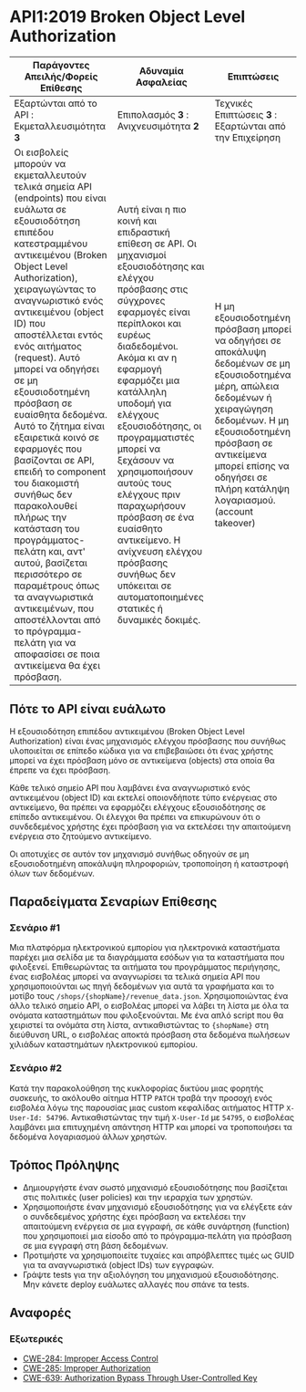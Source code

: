 API1:2019 Broken Object Level Authorization
===========================================

| Παράγοντες Απειλής/Φορείς Επίθεσης | Αδυναμία Ασφαλείας | Επιπτώσεις |
| - | - | - |
| Εξαρτώνται από το API : Εκμεταλλευσιμότητα **3** | Επιπολασμός **3** : Ανιχνευσιμότητα **2** | Τεχνικές Επιπτώσεις **3** : Εξαρτώνται από την Επιχείρηση |
| Οι εισβολείς μπορούν να εκμεταλλευτούν τελικά σημεία API (endpoints) που είναι ευάλωτα σε εξουσιοδότηση επιπέδου κατεστραμμένου αντικειμένου (Broken Object Level Authorization), χειραγωγώντας το αναγνωριστικό ενός αντικειμένου (object ID) που αποστέλλεται εντός ενός αιτήματος (request). Αυτό μπορεί να οδηγήσει σε μη εξουσιοδοτημένη πρόσβαση σε ευαίσθητα δεδομένα. Αυτό το ζήτημα είναι εξαιρετικά κοινό σε εφαρμογές που βασίζονται σε API, επειδή το component του διακομιστή συνήθως δεν παρακολουθεί πλήρως την κατάσταση του προγράμματος-πελάτη και, αντ' αυτού, βασίζεται περισσότερο σε παραμέτρους όπως τα αναγνωριστικά αντικειμένων, που αποστέλλονται από το πρόγραμμα-πελάτη για να αποφασίσει σε ποια αντικείμενα θα έχει πρόσβαση. | Αυτή είναι η πιο κοινή και επιδραστική επίθεση σε API. Οι μηχανισμοί εξουσιοδότησης και ελέγχου πρόσβασης στις σύγχρονες εφαρμογές είναι περίπλοκοι και ευρέως διαδεδομένοι. Ακόμα κι αν η εφαρμογή εφαρμόζει μια κατάλληλη υποδομή για ελέγχους εξουσιοδότησης, οι προγραμματιστές μπορεί να ξεχάσουν να χρησιμοποιήσουν αυτούς τους ελέγχους πριν παραχωρήσουν πρόσβαση σε ένα ευαίσθητο αντικείμενο. Η ανίχνευση ελέγχου πρόσβασης συνήθως δεν υπόκειται σε αυτοματοποιημένες στατικές ή δυναμικές δοκιμές. | Η μη εξουσιοδοτημένη πρόσβαση μπορεί να οδηγήσει σε αποκάλυψη δεδομένων σε μη εξουσιοδοτημένα μέρη, απώλεια δεδομένων ή χειραγώγηση δεδομένων. Η μη εξουσιοδοτημένη πρόσβαση σε αντικείμενα μπορεί επίσης να οδηγήσει σε πλήρη κατάληψη λογαριασμού. (account takeover) |

## Πότε το API είναι ευάλωτο

Η εξουσιοδότηση επιπέδου αντικειμένου (Broken Object Level Authorization) είναι ένας μηχανισμός ελέγχου πρόσβασης 
που συνήθως υλοποιείται σε επίπεδο κώδικα για να επιβεβαιώσει ότι ένας χρήστης 
μπορεί να έχει πρόσβαση μόνο σε αντικείμενα (objects) στα οποία θα έπρεπε να έχει πρόσβαση.

Κάθε τελικό σημείο API που λαμβάνει ένα αναγνωριστικό ενός αντικειμένου (object ID) και εκτελεί 
οποιονδήποτε τύπο ενέργειας στο αντικείμενο, θα πρέπει να εφαρμόζει ελέγχους εξουσιοδότησης 
σε επίπεδο αντικειμένου. Οι έλεγχοι θα πρέπει να επικυρώνουν ότι ο συνδεδεμένος χρήστης 
έχει πρόσβαση για να εκτελέσει την απαιτούμενη ενέργεια στο ζητούμενο αντικείμενο.

Οι αποτυχίες σε αυτόν τον μηχανισμό συνήθως οδηγούν σε μη εξουσιοδοτημένη αποκάλυψη 
πληροφοριών, τροποποίηση ή καταστροφή όλων των δεδομένων.

## Παραδείγματα Σεναρίων Επίθεσης

### Σενάριο #1

Μια πλατφόρμα ηλεκτρονικού εμπορίου για ηλεκτρονικά καταστήματα παρέχει μια σελίδα 
με τα διαγράμματα εσόδων για τα καταστήματα που φιλοξενεί. Επιθεωρώντας 
τα αιτήματα του προγράμματος περιήγησης, ένας εισβολέας μπορεί να αναγνωρίσει τα 
τελικά σημεία API που χρησιμοποιούνται ως πηγή δεδομένων για αυτά τα γραφήματα 
και το μοτίβο τους `/shops/{shopName}/revenue_data.json`. Χρησιμοποιώντας ένα άλλο 
τελικό σημείο API, ο εισβολέας μπορεί να λάβει τη λίστα με όλα τα ονόματα καταστημάτων 
που φιλοξενούνται. Με ένα απλό script που θα χειριστεί τα ονόμάτα στη λίστα, αντικαθιστώντας 
το `{shopName}` στη διεύθυνση URL, ο εισβολέας αποκτά πρόσβαση στα δεδομένα πωλήσεων 
χιλιάδων καταστημάτων ηλεκτρονικού εμπορίου.

### Σενάριο #2

Κατά την παρακολούθηση της κυκλοφορίας δικτύου μιας φορητής συσκευής, το ακόλουθο 
αίτημα HTTP `PATCH` τραβά την προσοχή ενός εισβολέα λόγω της παρουσίας μιας 
custom κεφαλίδας αιτήματος HTTP `X-User-Id: 54796`. Αντικαθιστώντας την 
τιμή `X-User-Id` με `54795`, ο εισβολέας λαμβάνει μια επιτυχημένη απάντηση HTTP 
και μπορεί να τροποποιήσει τα δεδομένα λογαριασμού άλλων χρηστών.

## Τρόπος Πρόληψης

* Δημιουργήστε έναν σωστό μηχανισμό εξουσιοδότησης που βασίζεται στις πολιτικές (user policies)
και την ιεραρχία των χρηστών.
* Χρησιμοποιήστε έναν μηχανισμό εξουσιοδότησης για να ελέγξετε εάν ο συνδεδεμένος 
χρήστης έχει πρόσβαση να εκτελέσει την απαιτούμενη ενέργεια σε μια εγγραφή, σε 
κάθε συνάρτηση (function) που χρησιμοποιεί μια είσοδο από το πρόγραμμα-πελάτη για πρόσβαση σε μια 
εγγραφή στη βάση δεδομένων.
* Προτιμήστε να χρησιμοποιείτε τυχαίες και απρόβλεπτες τιμές ως GUID για τα 
αναγνωριστικά (object IDs) των εγγραφών.
* Γράψτε tests για την αξιολόγηση του μηχανισμού εξουσιοδότησης. Μην κάνετε deploy
ευάλωτες αλλαγές που σπάνε τα tests.

## Αναφορές

### Εξωτερικές

* [CWE-284: Improper Access Control][1]
* [CWE-285: Improper Authorization][2]
* [CWE-639: Authorization Bypass Through User-Controlled Key][3]

[1]: https://cwe.mitre.org/data/definitions/284.html
[2]: https://cwe.mitre.org/data/definitions/285.html
[3]: https://cwe.mitre.org/data/definitions/639.html
